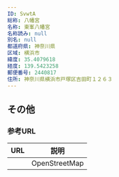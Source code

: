 ```yaml
---
ID: SvwtA
総称: 八幡宮
名称: 東峯八幡宮
名称読み: null
別名: null
都道府県: 神奈川県
区域: 横浜市
緯度: 35.4079618
経度: 139.5423258
郵便番号: 2440817
住所: 神奈川県横浜市戸塚区吉田町１２６３
---
```


## その他

### 参考URL

| URL | 説明          |
| --- | ------------- |
|     | OpenStreetMap |

